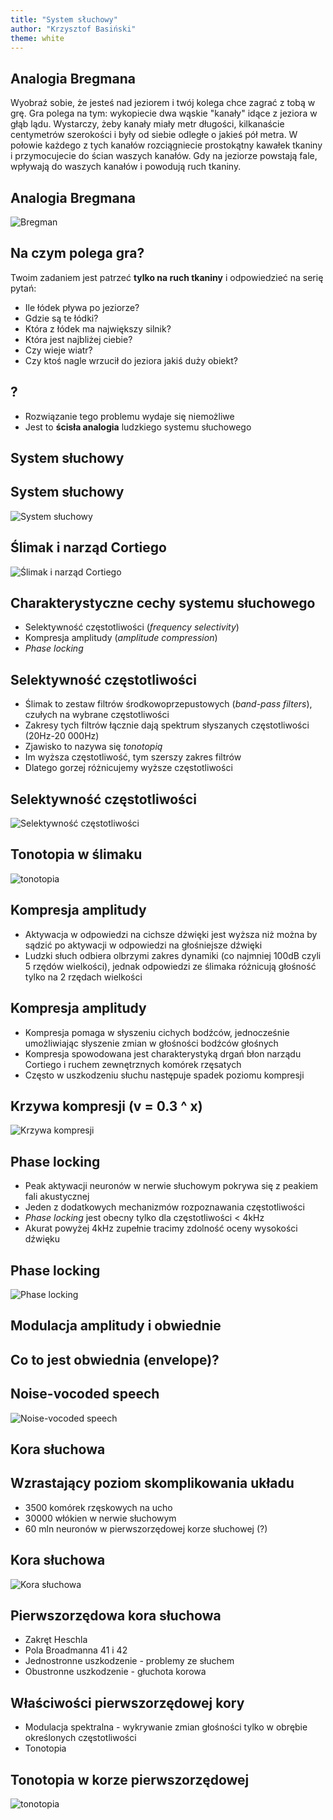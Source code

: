 ```yaml
---
title: "System słuchowy"
author: "Krzysztof Basiński"
theme: white
---
```


## Analogia Bregmana

Wyobraź sobie, że jesteś nad jeziorem i twój kolega chce zagrać z tobą w grę. Gra polega na tym: wykopiecie dwa wąskie "kanały" idące z jeziora w głąb lądu. Wystarczy, żeby kanały miały metr długości, kilkanaście centymetrów szerokości i były od siebie odległe o jakieś pół metra. W połowie każdego z tych kanałów rozciągniecie prostokątny kawałek tkaniny i przymocujecie do ścian waszych kanałów. Gdy na jeziorze powstają fale, wpływają do waszych kanałów i powodują ruch tkaniny.

## Analogia Bregmana

![Bregman](img/bregman.jpg)

## Na czym polega gra?

Twoim zadaniem jest patrzeć **tylko na ruch tkaniny** i odpowiedzieć na serię pytań:

- Ile łódek pływa po jeziorze?
- Gdzie są te łódki?
- Która z łódek ma największy silnik?
- Która jest najbliżej ciebie?
- Czy wieje wiatr?
- Czy ktoś nagle wrzucił do jeziora jakiś duży obiekt?

## ?

- Rozwiązanie tego problemu wydaje się niemożliwe
- Jest to **ścisła analogia** ludzkiego systemu słuchowego

## System słuchowy

## System słuchowy

![System słuchowy](img/03_auditory_system.png)

## Ślimak i narząd Cortiego

![Ślimak i narząd Cortiego](img/03_cochlea.png)

## Charakterystyczne cechy systemu słuchowego

- Selektywność częstotliwości (_frequency selectivity_)
- Kompresja amplitudy (_amplitude compression_)
- _Phase locking_

## Selektywność częstotliwości

- Ślimak to zestaw filtrów środkowoprzepustowych (_band-pass filters_), czułych na wybrane częstotliwości
- Zakresy tych filtrów łącznie dają spektrum słyszanych częstotliwości (20Hz-20 000Hz)
- Zjawisko to nazywa się _tonotopią_
- Im wyższa częstotliwość, tym szerszy zakres filtrów
- Dlatego gorzej różnicujemy wyższe częstotliwości


## Selektywność częstotliwości

![Selektywność częstotliwości](img/03_freq_sel.png)

## Tonotopia w ślimaku

![tonotopia](img/03_tonotopy.png)

## Kompresja amplitudy

- Aktywacja w odpowiedzi na cichsze dźwięki jest wyższa niż można by sądzić po aktywacji w odpowiedzi na głośniejsze dźwięki
- Ludzki słuch odbiera olbrzymi zakres dynamiki (co najmniej 100dB czyli 5 rzędów wielkości), jednak odpowiedzi ze ślimaka różnicują głośność tylko na 2 rzędach wielkości


## Kompresja amplitudy
- Kompresja pomaga w słyszeniu cichych bodźców, jednocześnie umożliwiając słyszenie zmian w głośności bodźców głośnych
- Kompresja spowodowana jest charakterystyką drgań błon narządu Cortiego i ruchem zewnętrznych komórek rzęsatych
- Często w uszkodzeniu słuchu następuje spadek poziomu kompresji

## Krzywa kompresji (v = 0.3 ^ x)

![Krzywa kompresji](img/03_compression.png)

## Phase locking

- Peak aktywacji neuronów w nerwie słuchowym pokrywa się z peakiem fali akustycznej
- Jeden z dodatkowych mechanizmów rozpoznawania częstotliwości
- _Phase locking_ jest obecny tylko dla częstotliwości < 4kHz
- Akurat powyżej 4kHz zupełnie tracimy zdolność oceny wysokości dźwięku

## Phase locking

![Phase locking](img/03_phase_locking.png)

## Modulacja amplitudy i obwiednie

## Co to jest obwiednia (envelope)?

## Noise-vocoded speech

![Noise-vocoded speech](img/03_nvs.png)

## Kora słuchowa

## Wzrastający poziom skomplikowania układu

- 3500 komórek rzęskowych na ucho
- 30000 włókien w nerwie słuchowym
- 60 mln neuronów w pierwszorzędowej korze słuchowej (?)

## Kora słuchowa

![Kora słuchowa](img/03_cortex.png)

## Pierwszorzędowa kora słuchowa

- Zakręt Heschla
- Pola Broadmanna 41 i 42
- Jednostronne uszkodzenie - problemy ze słuchem
- Obustronne uszkodzenie - głuchota korowa

## Właściwości pierwszorzędowej kory

- Modulacja spektralna - wykrywanie zmian głośności tylko w obrębie określonych częstotliwości
- Tonotopia

## Tonotopia w korze pierwszorzędowej

![tonotopia](img/03_cortical_tonotopy.png)
